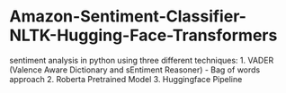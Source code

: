 # Amazon-Sentiment-Classifier-NLTK-Hugging-Face-Transformers
sentiment analysis in python using three different techniques:  1. VADER (Valence Aware Dictionary and sEntiment Reasoner) - Bag of words approach 2. Roberta Pretrained Model 3. Huggingface Pipeline
